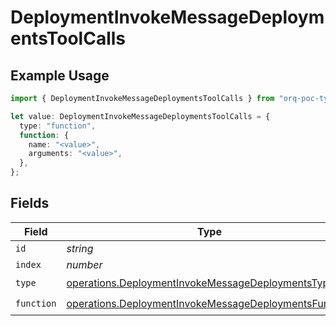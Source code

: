 # DeploymentInvokeMessageDeploymentsToolCalls

## Example Usage

```typescript
import { DeploymentInvokeMessageDeploymentsToolCalls } from "orq-poc-typescript/models/operations";

let value: DeploymentInvokeMessageDeploymentsToolCalls = {
  type: "function",
  function: {
    name: "<value>",
    arguments: "<value>",
  },
};
```

## Fields

| Field                                                                                                                          | Type                                                                                                                           | Required                                                                                                                       | Description                                                                                                                    |
| ------------------------------------------------------------------------------------------------------------------------------ | ------------------------------------------------------------------------------------------------------------------------------ | ------------------------------------------------------------------------------------------------------------------------------ | ------------------------------------------------------------------------------------------------------------------------------ |
| `id`                                                                                                                           | *string*                                                                                                                       | :heavy_minus_sign:                                                                                                             | N/A                                                                                                                            |
| `index`                                                                                                                        | *number*                                                                                                                       | :heavy_minus_sign:                                                                                                             | N/A                                                                                                                            |
| `type`                                                                                                                         | [operations.DeploymentInvokeMessageDeploymentsType](../../models/operations/deploymentinvokemessagedeploymentstype.md)         | :heavy_check_mark:                                                                                                             | N/A                                                                                                                            |
| `function`                                                                                                                     | [operations.DeploymentInvokeMessageDeploymentsFunction](../../models/operations/deploymentinvokemessagedeploymentsfunction.md) | :heavy_check_mark:                                                                                                             | N/A                                                                                                                            |